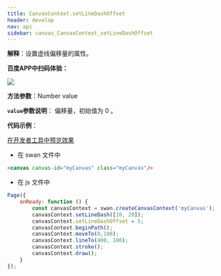 ```yaml
---
title: CanvasContext.setLineDashOffset
header: develop
nav: api
sidebar: canvas_CanvasContext_setLineDashOffset
---
```


 

**解释**：设置虚线偏移量的属性。

**百度APP中扫码体验：**

<img src="https://b.bdstatic.com/miniapp/assets/images/doc_demo/pages_createCanvasContext.png"  class="demo-qrcode-image" />

**方法参数**：Number value

**`value`参数说明**： 偏移量，初始值为 0 。 

**代码示例**：

<a href="swanide://fragment/5b090146e1e54a5d5dc9dcde98740f721574503865669" title="在开发者工具中预览效果" target="_self">在开发者工具中预览效果</a>

* 在 swan 文件中

```html
<canvas canvas-id="myCanvas" class="myCanvas"/>
```

* 在 js 文件中

```js
Page({
    onReady: function () {
        const canvasContext = swan.createCanvasContext('myCanvas');
        canvasContext.setLineDash([10, 20]);
        canvasContext.setLineDashOffset = 5;
        canvasContext.beginPath();
        canvasContext.moveTo(0,100);
        canvasContext.lineTo(400, 100);
        canvasContext.stroke();
        canvasContext.draw();
    }
});
```

